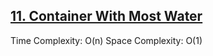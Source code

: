 ## [11. Container With Most Water](https://leetcode.com/problems/container-with-most-water/)

Time Complexity: O(n)
Space Complexity: O(1)
